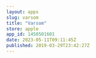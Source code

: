 ```yaml
---
layout: apps
slug: varsom
title: "Varsom"
store: apple
app_id: 1450501601
date: 2023-05-11T09:11:45Z
published: 2019-03-29T23:42:27Z
---
```

